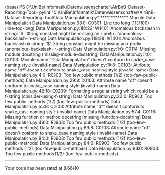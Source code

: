 (base) PS C:\UniBe\Informatik\Datenwissenschaften\AirBnB-Dataset-Reporting-Tool> pylint "C:\UniBe\Informatik\Datenwissenschaften\AirBnB-Dataset-Reporting-Tool\Data Manipulation.py"
************* Module Data Manipulation
Data Manipulation.py:98:0: C0301: Line too long (113/100) (line-too-long)
Data Manipulation.py:118:22: W1401: Anomalous backslash in string: '\$'. String constant might be missing an r prefix. (anomalous-backslash-in-string)
Data Manipulation.py:119:28: W1401: Anomalous backslash in string: '\$'. String constant might be missing an r prefix. (anomalous-backslash-in-string)
Data Manipulation.py:1:0: C0114: Missing module docstring (missing-module-docstring)
Data Manipulation.py:1:0: C0103: Module name "Data Manipulation" doesn't conform to snake_case naming style (invalid-name)
Data Manipulation.py:10:8: C0103: Attribute name "df" doesn't conform to snake_case naming style (invalid-name)
Data Manipulation.py:4:0: R0903: Too few public methods (1/2) (too-few-public-methods)
Data Manipulation.py:29:8: C0103: Attribute name "df" doesn't conform to snake_case naming style (invalid-name)
Data Manipulation.py:42:18: C0209: Formatting a regular string which could be a f-string (consider-using-f-string)
Data Manipulation.py:23:0: R0903: Too few public methods (1/2) (too-few-public-methods)
Data Manipulation.py:55:8: C0103: Attribute name "df" doesn't conform to snake_case naming style (invalid-name)
Data Manipulation.py:57:4: C0116: Missing function or method docstring (missing-function-docstring)
Data Manipulation.py:49:0: R0903: Too few public methods (1/2) (too-few-public-methods)
Data Manipulation.py:89:8: C0103: Attribute name "df" doesn't conform to snake_case naming style (invalid-name)
Data Manipulation.py:84:0: R0903: Too few public methods (1/2) (too-few-public-methods)
Data Manipulation.py:84:0: R0903: Too few public methods (1/2) (too-few-public-methods)
Data Manipulation.py:84:0: R0903: Too few public methods (1/2) (too-few-public-methods)

-----------------------------------
Your code has been rated at 8.66/10
